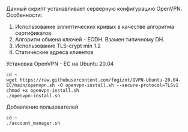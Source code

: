 Данный скрипт устанавливает серверную конфигурацию OpenVPN.  
Особенности:   
1. Использование эллиптических кривых в качестве алгоритма сертификатов.  
2. Алгоритм обмена ключей - ECDH. Взамен типичному DH.  
3. Использование TLS-crypt min 1.2  
4. Статические адреса клиентов  

Установка OpenVPN - EC на Ubuntu 20.04
``` 
cd ~
wget https://raw.githubusercontent.com/fogiznt/OVPN-Ubuntu-20.04-EC/main/openvpn.sh -O openvpn-install.sh --secure-protocol=TLSv1
chmod +x openvpn-install.sh
./openvpn-install.sh
```

Добавление пользователей  
```
cd ~ 
./account_manager.sh
```
